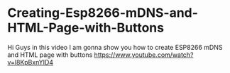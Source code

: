 # Creating-Esp8266-mDNS-and-HTML-Page-with-Buttons
Hi Guys in this video I am gonna show you how to create ESP8266 mDNS and HTML page with buttons
https://www.youtube.com/watch?v=l8KpBxnYID4
